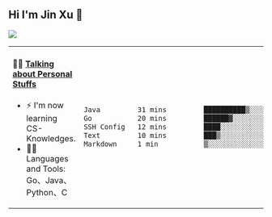 
## Hi I'm Jin Xu 👋
![](https://komarev.com/ghpvc/?username=jiayouxujin&color=brightgreen&label=PROFILE+VIEWS)



<table align="center">
<tr>
<td valign="top" width="60%">

#### 🏋️‍♀️ <a href="https://github.com/jiayouxujin" target="_blank">Talking about Personal Stuffs</a>
<!-- recent_releases starts -->

- ⚡  I'm now learning CS-Knowledges.  
- 🏊‍♂️ Languages and Tools: Go、Java、Python、C
<!-- recent_releases ends -->
</td>
<td>
 
<!--START_SECTION:waka-->

```txt
Java         31 mins         ██████████▒░░░░░░░░░░░░░░   40.91 %
Go           20 mins         ██████▓░░░░░░░░░░░░░░░░░░   26.60 %
SSH Config   12 mins         ████░░░░░░░░░░░░░░░░░░░░░   16.31 %
Text         10 mins         ███▒░░░░░░░░░░░░░░░░░░░░░   13.16 %
Markdown     1 min           ▒░░░░░░░░░░░░░░░░░░░░░░░░   01.34 %
```

<!--END_SECTION:waka-->
 
</td>
</tr>
</table>





